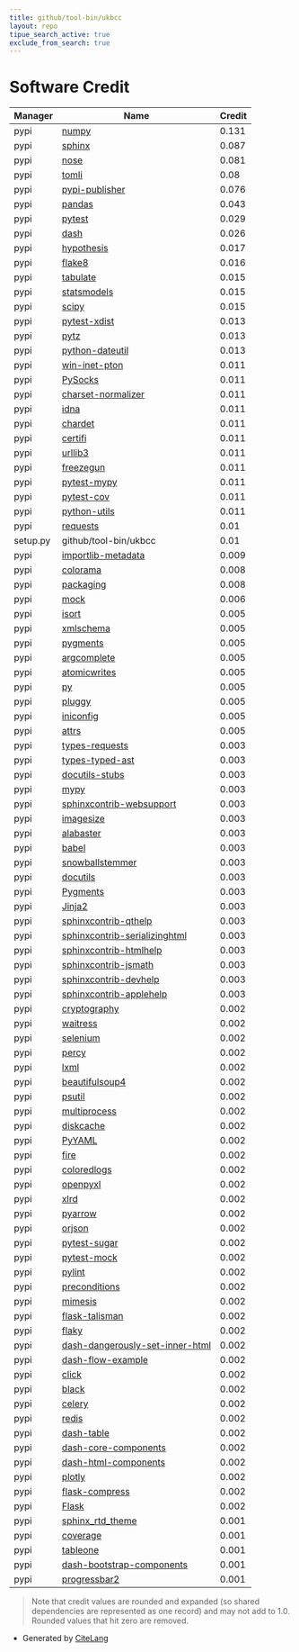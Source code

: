 ```yaml
---
title: github/tool-bin/ukbcc
layout: repo
tipue_search_active: true
exclude_from_search: true
---
```

# Software Credit

|Manager|Name|Credit|
|-------|----|------|
|pypi|[numpy](https://www.numpy.org)|0.131|
|pypi|[sphinx](https://www.sphinx-doc.org/)|0.087|
|pypi|[nose](http://readthedocs.org/docs/nose/)|0.081|
|pypi|[tomli](https://pypi.org/project/tomli)|0.08|
|pypi|[pypi-publisher](https://github.com/wdm0006/ppp)|0.076|
|pypi|[pandas](https://pandas.pydata.org)|0.043|
|pypi|[pytest](https://docs.pytest.org/en/latest/)|0.029|
|pypi|[dash](https://plotly.com/dash)|0.026|
|pypi|[hypothesis](https://pypi.org/project/hypothesis)|0.017|
|pypi|[flake8](https://pypi.org/project/flake8)|0.016|
|pypi|[tabulate](https://pypi.org/project/tabulate)|0.015|
|pypi|[statsmodels](https://pypi.org/project/statsmodels)|0.015|
|pypi|[scipy](https://pypi.org/project/scipy)|0.015|
|pypi|[pytest-xdist](https://pypi.org/project/pytest-xdist)|0.013|
|pypi|[pytz](https://pypi.org/project/pytz)|0.013|
|pypi|[python-dateutil](https://pypi.org/project/python-dateutil)|0.013|
|pypi|[win-inet-pton](https://pypi.org/project/win-inet-pton)|0.011|
|pypi|[PySocks](https://pypi.org/project/PySocks)|0.011|
|pypi|[charset-normalizer](https://pypi.org/project/charset-normalizer)|0.011|
|pypi|[idna](https://pypi.org/project/idna)|0.011|
|pypi|[chardet](https://pypi.org/project/chardet)|0.011|
|pypi|[certifi](https://pypi.org/project/certifi)|0.011|
|pypi|[urllib3](https://pypi.org/project/urllib3)|0.011|
|pypi|[freezegun](https://pypi.org/project/freezegun)|0.011|
|pypi|[pytest-mypy](https://pypi.org/project/pytest-mypy)|0.011|
|pypi|[pytest-cov](https://pypi.org/project/pytest-cov)|0.011|
|pypi|[python-utils](https://pypi.org/project/python-utils)|0.011|
|pypi|[requests](https://requests.readthedocs.io)|0.01|
|setup.py|github/tool-bin/ukbcc|0.01|
|pypi|[importlib-metadata](https://pypi.org/project/importlib-metadata)|0.009|
|pypi|[colorama](https://pypi.org/project/colorama)|0.008|
|pypi|[packaging](https://pypi.org/project/packaging)|0.008|
|pypi|[mock](https://pypi.org/project/mock)|0.006|
|pypi|[isort](https://pypi.org/project/isort)|0.005|
|pypi|[xmlschema](https://pypi.org/project/xmlschema)|0.005|
|pypi|[pygments](https://pypi.org/project/pygments)|0.005|
|pypi|[argcomplete](https://pypi.org/project/argcomplete)|0.005|
|pypi|[atomicwrites](https://pypi.org/project/atomicwrites)|0.005|
|pypi|[py](https://pypi.org/project/py)|0.005|
|pypi|[pluggy](https://pypi.org/project/pluggy)|0.005|
|pypi|[iniconfig](https://pypi.org/project/iniconfig)|0.005|
|pypi|[attrs](https://pypi.org/project/attrs)|0.005|
|pypi|[types-requests](https://pypi.org/project/types-requests)|0.003|
|pypi|[types-typed-ast](https://pypi.org/project/types-typed-ast)|0.003|
|pypi|[docutils-stubs](https://pypi.org/project/docutils-stubs)|0.003|
|pypi|[mypy](https://pypi.org/project/mypy)|0.003|
|pypi|[sphinxcontrib-websupport](https://pypi.org/project/sphinxcontrib-websupport)|0.003|
|pypi|[imagesize](https://pypi.org/project/imagesize)|0.003|
|pypi|[alabaster](https://pypi.org/project/alabaster)|0.003|
|pypi|[babel](https://pypi.org/project/babel)|0.003|
|pypi|[snowballstemmer](https://pypi.org/project/snowballstemmer)|0.003|
|pypi|[docutils](https://pypi.org/project/docutils)|0.003|
|pypi|[Pygments](https://pypi.org/project/Pygments)|0.003|
|pypi|[Jinja2](https://pypi.org/project/Jinja2)|0.003|
|pypi|[sphinxcontrib-qthelp](https://pypi.org/project/sphinxcontrib-qthelp)|0.003|
|pypi|[sphinxcontrib-serializinghtml](https://pypi.org/project/sphinxcontrib-serializinghtml)|0.003|
|pypi|[sphinxcontrib-htmlhelp](https://pypi.org/project/sphinxcontrib-htmlhelp)|0.003|
|pypi|[sphinxcontrib-jsmath](https://pypi.org/project/sphinxcontrib-jsmath)|0.003|
|pypi|[sphinxcontrib-devhelp](https://pypi.org/project/sphinxcontrib-devhelp)|0.003|
|pypi|[sphinxcontrib-applehelp](https://pypi.org/project/sphinxcontrib-applehelp)|0.003|
|pypi|[cryptography](https://pypi.org/project/cryptography)|0.002|
|pypi|[waitress](https://pypi.org/project/waitress)|0.002|
|pypi|[selenium](https://pypi.org/project/selenium)|0.002|
|pypi|[percy](https://pypi.org/project/percy)|0.002|
|pypi|[lxml](https://pypi.org/project/lxml)|0.002|
|pypi|[beautifulsoup4](https://pypi.org/project/beautifulsoup4)|0.002|
|pypi|[psutil](https://pypi.org/project/psutil)|0.002|
|pypi|[multiprocess](https://pypi.org/project/multiprocess)|0.002|
|pypi|[diskcache](https://pypi.org/project/diskcache)|0.002|
|pypi|[PyYAML](https://pypi.org/project/PyYAML)|0.002|
|pypi|[fire](https://pypi.org/project/fire)|0.002|
|pypi|[coloredlogs](https://pypi.org/project/coloredlogs)|0.002|
|pypi|[openpyxl](https://pypi.org/project/openpyxl)|0.002|
|pypi|[xlrd](https://pypi.org/project/xlrd)|0.002|
|pypi|[pyarrow](https://pypi.org/project/pyarrow)|0.002|
|pypi|[orjson](https://pypi.org/project/orjson)|0.002|
|pypi|[pytest-sugar](https://pypi.org/project/pytest-sugar)|0.002|
|pypi|[pytest-mock](https://pypi.org/project/pytest-mock)|0.002|
|pypi|[pylint](https://pypi.org/project/pylint)|0.002|
|pypi|[preconditions](https://pypi.org/project/preconditions)|0.002|
|pypi|[mimesis](https://pypi.org/project/mimesis)|0.002|
|pypi|[flask-talisman](https://pypi.org/project/flask-talisman)|0.002|
|pypi|[flaky](https://pypi.org/project/flaky)|0.002|
|pypi|[dash-dangerously-set-inner-html](https://pypi.org/project/dash-dangerously-set-inner-html)|0.002|
|pypi|[dash-flow-example](https://pypi.org/project/dash-flow-example)|0.002|
|pypi|[click](https://pypi.org/project/click)|0.002|
|pypi|[black](https://pypi.org/project/black)|0.002|
|pypi|[celery](https://pypi.org/project/celery)|0.002|
|pypi|[redis](https://pypi.org/project/redis)|0.002|
|pypi|[dash-table](https://pypi.org/project/dash-table)|0.002|
|pypi|[dash-core-components](https://pypi.org/project/dash-core-components)|0.002|
|pypi|[dash-html-components](https://pypi.org/project/dash-html-components)|0.002|
|pypi|[plotly](https://pypi.org/project/plotly)|0.002|
|pypi|[flask-compress](https://pypi.org/project/flask-compress)|0.002|
|pypi|[Flask](https://pypi.org/project/Flask)|0.002|
|pypi|[sphinx_rtd_theme](https://github.com/rtfd/sphinx_rtd_theme/)|0.001|
|pypi|[coverage](https://github.com/nedbat/coveragepy)|0.001|
|pypi|[tableone](https://github.com/tompollard/tableone)|0.001|
|pypi|[dash-bootstrap-components](https://dash-bootstrap-components.opensource.faculty.ai/)|0.001|
|pypi|[progressbar2](https://github.com/WoLpH/python-progressbar)|0.001|


> Note that credit values are rounded and expanded (so shared dependencies are represented as one record) and may not add to 1.0. Rounded values that hit zero are removed.


- Generated by [CiteLang](https://github.com/vsoch/citelang)
